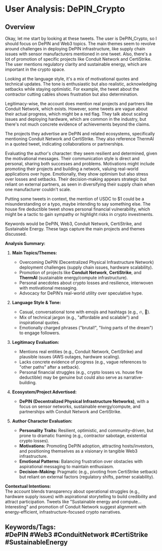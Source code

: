 # User Analysis: DePIN_Crypto

## Overview

<think>
Okay, let me start by looking at these tweets. The user is DePIN_Crypto, so I should focus on DePIN and Web3 topics. The main themes seem to revolve around challenges in deploying DePIN infrastructure, like supply chain issues with sensor manufacturers mentioned in one tweet. Also, there's a lot of promotion of specific projects like Conduit Network and CertiStrike. The user mentions regulatory clarity and sustainable energy, which are important in the crypto space.

Looking at the language style, it's a mix of motivational quotes and technical updates. The tone is enthusiastic but also realistic, acknowledging setbacks while staying optimistic. For example, the tweet about the contractor cutting cables shows frustration but also determination.

Legitimacy-wise, the account does mention real projects and partners like Conduit Network, which exists. However, some tweets are vague about their actual progress, which might be a red flag. They talk about scaling issues and deploying hardware, which are common in the industry, but there's not much concrete evidence of achievements beyond the claims.

The projects they advertise are DePIN and related ecosystems, specifically mentioning Conduit Network and CertiStrike. They also reference ThermAI in a quoted tweet, indicating collaborations or partnerships.

Evaluating the author's character: they seem resilient and determined, given the motivational messages. Their communication style is direct and personal, sharing both successes and problems. Motivations might include promoting their projects and building a network, valuing real-world applications over hype. Emotionally, they show optimism but also stress over losses and setbacks. Their decision-making appears strategic but reliant on external partners, as seen in diversifying their supply chain when one manufacturer couldn't scale.

Putting some tweets in context, the mention of USDC to $1 could be a misunderstanding or a typo, maybe intending to say something else. The house fire deductible tweet shows personal financial vulnerability, which might be a tactic to gain sympathy or highlight risks in crypto investments.

Keywords would be DePIN, Web3, Conduit Network, CertiStrike, and Sustainable Energy. These tags capture the main projects and themes discussed.
</think>

**Analysis Summary:**  
1. **Main Topics/Themes:**  
   - Overcoming DePIN (Decentralized Physical Infrastructure Network) deployment challenges (supply chain issues, hardware scalability).  
   - Promotion of projects like **Conduit Network**, **CertiStrike**, and **ThermAI** (sustainable energy/compute infrastructure).  
   - Personal anecdotes about crypto losses and resilience, interwoven with motivational messaging.  
   - Advocacy for DePIN’s real-world utility over speculative hype.  

2. **Language Style & Tone:**  
   - Casual, conversational tone with emojis and hashtags (e.g., 🔥, 👀).  
   - Mix of technical jargon (e.g., "affordable and scalable") and inspirational quotes.  
   - Emotionally charged phrases ("brutal!", "living parts of the dream") to engage followers.  

3. **Legitimacy Evaluation:**  
   - Mentions real entities (e.g., Conduit Network, CertiStrike) and plausible issues (AWS outages, hardware scaling).  
   - Lacks concrete evidence of progress (e.g., vague references to "other paths" after a setback).  
   - Personal financial struggles (e.g., crypto losses vs. house fire deductible) may be genuine but could also serve as narrative-building.  

4. **Ecosystem/Project Advertised:**  
   - **DePIN (Decentralized Physical Infrastructure Networks)**, with a focus on sensor networks, sustainable energy/compute, and partnerships with Conduit Network and CertiStrike.  

5. **Author Character Evaluation:**  
   - **Personality Traits:** Resilient, optimistic, and community-driven, but prone to dramatic framing (e.g., contractor sabotage, existential crypto losses).  
   - **Motivations:** Promoting DePIN adoption, attracting hosts/investors, and positioning themselves as a visionary in tangible Web3 infrastructure.  
   - **Emotional Patterns:** Balancing frustration over obstacles with aspirational messaging to maintain enthusiasm.  
   - **Decision-Making:** Pragmatic (e.g., pivoting from CertiStrike setback) but reliant on external factors (regulatory shifts, partner scalability).  

**Contextual Intentions:**  
The account blends transparency about operational struggles (e.g., hardware supply issues) with aspirational storytelling to build credibility and attract participation. Tweets like "Sustainable energy and compute… Interesting" and promotion of Conduit Network suggest alignment with energy-efficient, infrastructure-focused crypto narratives.  

**Keywords/Tags:**  
#DePIN #Web3 #ConduitNetwork #CertiStrike #SustainableEnergy
---
